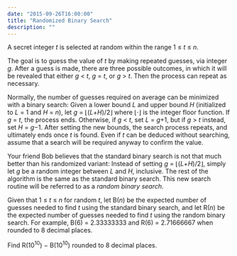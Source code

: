 ```yaml
---
date: "2015-09-26T16:00:00"
title: "Randomized Binary Search"
description: ""
---
```


<p>A secret integer <var>t</var> is selected at random within the range 1 ≤ <var>t</var> ≤ <var>n</var>. </p>
<p>The goal is to guess the value of <var>t</var> by making repeated guesses, via integer <var>g</var>. After a guess is made, there are three possible outcomes, in which it will be revealed that either <var>g</var> &lt; <var>t</var>, <var>g</var> = <var>t</var>, or <var>g</var> &gt; <var>t</var>. Then the process can repeat as necessary.</p>
<p>Normally, the number of guesses required on average can be minimized with a binary search: Given a lower bound <var>L</var> and upper bound <var>H</var> (initialized to <var>L</var> = 1 and <var>H</var> = <var>n</var>), let <var>g</var> = ⌊(<var>L</var>+<var>H</var>)/2⌋ where ⌊⋅⌋ is the integer floor function. If <var>g</var> = <var>t</var>, the process ends. Otherwise, if <var>g</var> &lt; <var>t</var>, set <var>L</var> = <var>g</var>+1, but if <var>g</var> &gt; <var>t</var> instead, set <var>H</var> = <var>g</var>−1. After setting the new bounds, the search process repeats, and ultimately ends once <var>t</var> is found. Even if <var>t</var> can be deduced without searching, assume that a search will be required anyway to confirm the value.</p>
<p>Your friend Bob believes that the standard binary search is not that much better than his randomized variant: Instead of setting <var>g</var> = ⌊(<var>L</var>+<var>H</var>)/2⌋, simply let <var>g</var> be a random integer between <var>L</var> and <var>H</var>, inclusive. The rest of the algorithm is the same as the standard binary search. This new search routine will be referred to as a <i>random binary search</i>.</p>
<p>Given that 1 ≤ <var>t</var> ≤ <var>n</var> for random <var>t</var>, let B(<var>n</var>) be the expected number of guesses needed to find <var>t</var> using the standard binary search, and let R(<var>n</var>) be the expected number of guesses needed to find <var>t</var> using the random binary search. For example, B(6) = 2.33333333 and R(6) = 2.71666667 when rounded to 8 decimal places.</p>
<p>Find R(10<sup>10</sup>) − B(10<sup>10</sup>) rounded to 8 decimal places.</p>

